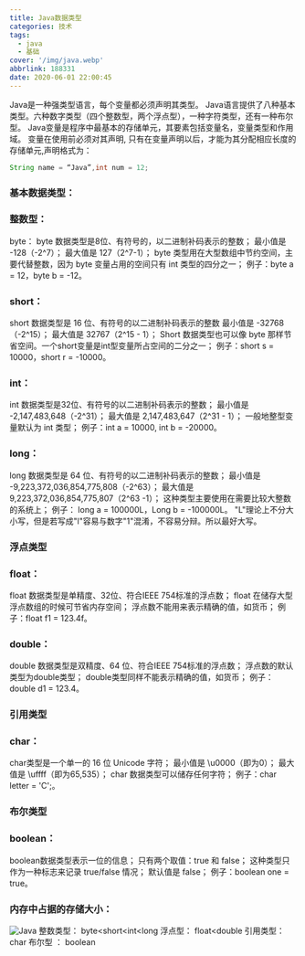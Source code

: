 ```yaml
---
title: Java数据类型
categories: 技术
tags:
  - java
  - 基础
cover: '/img/java.webp'
abbrlink: 188331
date: 2020-06-01 22:00:45
---
```


Java是一种强类型语言，每个变量都必须声明其类型。
Java语言提供了八种基本类型。六种数字类型（四个整数型，两个浮点型），一种字符类型，还有一种布尔型。
Java变量是程序中最基本的存储单元，其要素包括变量名，变量类型和作用域。
变量在使用前必须对其声明, 只有在变量声明以后，才能为其分配相应长度的存储单元,声明格式为： 
```Java
String name = “Java”,int num = 12;
```
### 基本数据类型：

### 整数型：
byte：
byte 数据类型是8位、有符号的，以二进制补码表示的整数；
最小值是 -128（-2^7）；
最大值是 127（2^7-1）；
byte 类型用在大型数组中节约空间，主要代替整数，因为 byte 变量占用的空间只有 int 类型的四分之一；
例子：byte a = 12，byte b = -12。

### short：
short 数据类型是 16 位、有符号的以二进制补码表示的整数
最小值是 -32768（-2^15）；
最大值是 32767（2^15 - 1）；
Short 数据类型也可以像 byte 那样节省空间。一个short变量是int型变量所占空间的二分之一；
例子：short s = 10000，short r = -10000。

### int：
int 数据类型是32位、有符号的以二进制补码表示的整数；
最小值是 -2,147,483,648（-2^31）；
最大值是 2,147,483,647（2^31 - 1）；
一般地整型变量默认为 int 类型；
例子：int a = 10000, int b = -20000。

### long：
long 数据类型是 64 位、有符号的以二进制补码表示的整数；
最小值是 -9,223,372,036,854,775,808（-2^63）；
最大值是 9,223,372,036,854,775,807（2^63 -1）；
这种类型主要使用在需要比较大整数的系统上；
例子： long a = 100000L，Long b = -100000L。
"L"理论上不分大小写，但是若写成"l"容易与数字"1"混淆，不容易分辩。所以最好大写。

### 浮点类型

### float：
float 数据类型是单精度、32位、符合IEEE 754标准的浮点数；
float 在储存大型浮点数组的时候可节省内存空间；
浮点数不能用来表示精确的值，如货币；
例子：float f1 = 123.4f。

### double：
double 数据类型是双精度、64 位、符合IEEE 754标准的浮点数；
浮点数的默认类型为double类型；
double类型同样不能表示精确的值，如货币；
例子：double d1 = 123.4。

### 引用类型

### char：
char类型是一个单一的 16 位 Unicode 字符；
最小值是 \u0000（即为0）；
最大值是 \uffff（即为65,535）；
char 数据类型可以储存任何字符；
例子：char letter = 'C';。
### 布尔类型

### boolean：
boolean数据类型表示一位的信息；
只有两个取值：true 和 false；
这种类型只作为一种标志来记录 true/false 情况；
默认值是 false；
例子：boolean one = true。

### 内存中占据的存储大小：
![Java](https://i.loli.net/2020/06/03/yPIv9wcZ4MqGphk.png)
整数类型：
byte<short<int<long
浮点型：
float<double
引用类型：
char
布尔型 ：
boolean